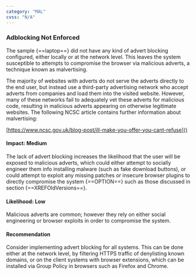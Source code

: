 ```yaml
---
category: "MAL"
cvss: "N/A"
---
```

### Adblocking Not Enforced
The sample {==laptop==} did not have any kind of advert blocking configured, either locally or at the network level. This leaves the system susceptible to attempts to compromise the browser via malicious adverts, a technique known as malvertising.

The majority of websites with adverts do not serve the adverts directly to the end user, but instead use a third-party advertising network who accept adverts from companies and load them into the visited website. However, many of these networks fail to adequately vet these adverts for malicious code, resulting in malicious adverts appearing on otherwise legitimate websites. The following NCSC article contains further information about malvertising:

[https://www.ncsc.gov.uk/blog-post/ill-make-you-offer-you-cant-refuse]()
#### Impact: Medium
The lack of advert blocking increases the likelihood that the user will be exposed to malicious adverts, which could either attempt to socially engineer them info installing malware (such as fake download buttons), or could attempt to exploit any missing patches or insecure browser plugins to directly compromise the system {==OPTION==} such as those discussed in section {==XREFOldVersions==}.
#### Likelihood: Low
Malicious adverts are common; however they rely on either social engineering or browser exploits in order to compromise the system.
#### Recommendation
Consider implementing advert blocking for all  systems. This can be done either at the network level, by filtering HTTPS traffic of denylisting known domains, or on the client systems with browser extensions, which can be installed via Group Policy in browsers such as Firefox and Chrome.
